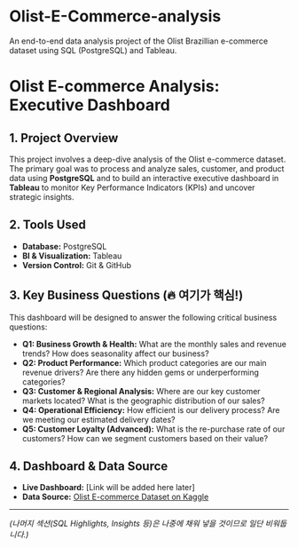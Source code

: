 # Olist-E-Commerce-analysis
An end-to-end data analysis project of the Olist Brazillian e-commerce dataset using SQL (PostgreSQL) and Tableau.

# Olist E-commerce Analysis: Executive Dashboard

## 1. Project Overview
This project involves a deep-dive analysis of the Olist e-commerce dataset. The primary goal was to process and analyze sales, customer, and product data using **PostgreSQL** and to build an interactive executive dashboard in **Tableau** to monitor Key Performance Indicators (KPIs) and uncover strategic insights.

## 2. Tools Used
- **Database:** PostgreSQL
- **BI & Visualization:** Tableau
- **Version Control:** Git & GitHub

## 3. Key Business Questions (🔥 여기가 핵심!)
This dashboard will be designed to answer the following critical business questions:

* **Q1: Business Growth & Health:** What are the monthly sales and revenue trends? How does seasonality affect our business?
*   **Q2: Product Performance:** Which product categories are our main revenue drivers? Are there any hidden gems or underperforming categories?
*   **Q3: Customer & Regional Analysis:** Where are our key customer markets located? What is the geographic distribution of our sales?
*   **Q4: Operational Efficiency:** How efficient is our delivery process? Are we meeting our estimated delivery dates?
*   **Q5: Customer Loyalty (Advanced):** What is the re-purchase rate of our customers? How can we segment customers based on their value?

## 4. Dashboard & Data Source
- **Live Dashboard:** [Link will be added here later]
- **Data Source:** [Olist E-commerce Dataset on Kaggle](https://www.kaggle.com/datasets/olistbr/brazilian-ecommerce)

---
*(나머지 섹션(SQL Highlights, Insights 등)은 나중에 채워 넣을 것이므로 일단 비워둡니다.)*
